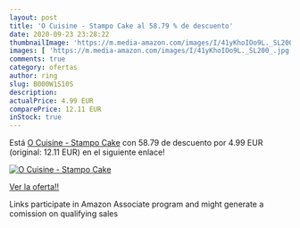 ```yaml
---
layout: post
title: 'O Cuisine - Stampo Cake al 58.79 % de descuento'
date: 2020-09-23 23:28:22
thumbnailImage: 'https://m.media-amazon.com/images/I/41yKhoIOo9L._SL200_.jpg'
images: [ 'https://m.media-amazon.com/images/I/41yKhoIOo9L._SL200_.jpg' ]
comments: true
category: ofertas
author: ring
slug: B000W1S10S
description:
actualPrice: 4.99 EUR
comparePrice: 12.11 EUR
inStock: true
---
```


Está [O Cuisine - Stampo Cake](https://www.amazon.it/dp/B000W1S10S/?tag=tolees00-21) con 58.79 de descuento por 4.99 EUR (original: 12.11 EUR) en el siguiente enlace!

[![O Cuisine - Stampo Cake](https://m.media-amazon.com/images/I/41yKhoIOo9L._SL200_.jpg)](https://www.amazon.it/dp/B000W1S10S/?tag=tolees00-21)

[Ver la oferta!!](https://www.amazon.it/dp/B000W1S10S/?tag=tolees00-21)

Links participate in Amazon Associate program and might generate a comission on qualifying sales


